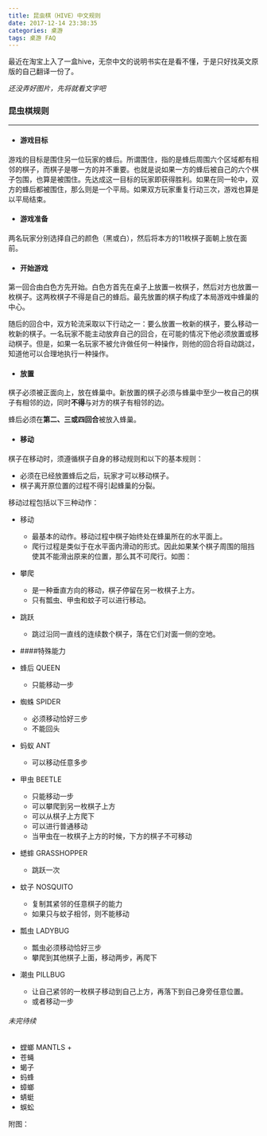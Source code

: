 ```yaml
---
title: 昆虫棋（HIVE）中文规则
date: 2017-12-14 23:38:35
categories: 桌游
tags: 桌游 FAQ
---
```

最近在淘宝上入了一盒hive，无奈中文的说明书实在是看不懂，于是只好找英文原版的自己翻译一份了。

*还没弄好图片，先将就看文字吧*

### 昆虫棋规则
-------
- #### 游戏目标

游戏的目标是围住另一位玩家的蜂后。所谓围住，指的是蜂后周围六个区域都有相邻的棋子，而棋子是哪一方的并不重要。也就是说如果一方的蜂后被自己的六个棋子包围，也算是被围住。先达成这一目标的玩家即获得胜利。如果在同一轮中，双方的蜂后都被围住，那么则是一个平局。如果双方玩家重复行动三次，游戏也算是以平局结束。

- #### 游戏准备

两名玩家分别选择自己的颜色（黑或白），然后将本方的11枚棋子面朝上放在面前。

- #### 开始游戏

第一回合由白色方先开始。白色方首先在桌子上放置一枚棋子，然后对方也放置一枚棋子。这两枚棋子不得是自己的蜂后。最先放置的棋子构成了本局游戏中蜂巢的中心。

随后的回合中，双方轮流采取以下行动之一：要么放置一枚新的棋子，要么移动一枚新的棋子。一名玩家不能主动放弃自己的回合，在可能的情况下他必须放置或移动棋子。但是，如果一名玩家不被允许做任何一种操作，则他的回合将自动跳过，知道他可以合理地执行一种操作。

- #### 放置

棋子必须被正面向上，放在蜂巢中。新放置的棋子必须与蜂巢中至少一枚自己的棋子有相邻的边，同时**不得**与对方的棋子有相邻的边。

蜂后必须在**第二、三或四回合**被放入蜂巢。

- #### 移动

棋子在移动时，须遵循棋子自身的移动规则和以下的基本规则：

-    必须在已经放置蜂后之后，玩家才可以移动棋子。
-    棋子离开原位置的过程不得引起蜂巢的分裂。

移动过程包括以下三种动作：

-   移动
    +    最基本的动作。移动过程中棋子始终处在蜂巢所在的水平面上。
    +    爬行过程是类似于在水平面内滑动的形式。因此如果某个棋子周围的阻挡使其不能滑出原来的位置，那么其不可爬行。如图：

-   攀爬
    +   是一种垂直方向的移动，棋子停留在另一枚棋子上方。
    +   只有瓢虫、甲虫和蚊子可以进行移动。

-   跳跃
    +   跳过沿同一直线的连续数个棋子，落在它们对面一侧的空地。

- ####特殊能力
- 蜂后 QUEEN
    + 只能移动一步
- 蜘蛛 SPIDER
    + 必须移动恰好三步
    + 不能回头
- 蚂蚁 ANT
    + 可以移动任意多步
- 甲虫 BEETLE
    + 只能移动一步
    + 可以攀爬到另一枚棋子上方
    + 可以从棋子上方爬下
    + 可以进行普通移动
    + 当甲虫在一枚棋子上方的时候，下方的棋子不可移动
- 蟋蟀 GRASSHOPPER
    + 跳跃一次
- 蚊子 NOSQUITO
    + 复制其紧邻的任意棋子的能力
    + 如果只与蚊子相邻，则不能移动
- 瓢虫 LADYBUG
    + 瓢虫必须移动恰好三步
    + 攀爬到其他棋子上面，移动两步，再爬下
- 潮虫 PILLBUG
    + 让自己紧邻的一枚棋子移动到自己上方，再落下到自己身旁任意位置。
    + 或者移动一步

###### 未完待续

- 螳螂 MANTLS
    + 
- 苍蝇 
- 蝎子
- 蚂蜂
- 蟑螂
- 蜻蜓
- 蜈蚣

附图：
